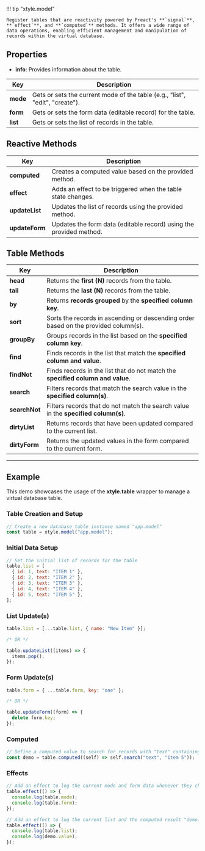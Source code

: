 !!! tip "xtyle.model"

    Register tables that are reactivity powered by Preact's **`signal`**, **`effect`**, and **`computed`** methods. It offers a wide range of data operations, enabling efficient management and manipulation of records within the virtual database.

## Properties

- **info**: Provides information about the table.

| Key      | Description                                                                  |
| -------- | ---------------------------------------------------------------------------- |
| **mode** | Gets or sets the current mode of the table (e.g., "list", "edit", "create"). |
| **form** | Gets or sets the form data (editable record) for the table.                  |
| **list** | Gets or sets the list of records in the table.                               |

## **Reactive** Methods

| Key            | Description                                                        |
| -------------- | ------------------------------------------------------------------ |
| **computed**   | Creates a computed value based on the provided method.             |
| **effect**     | Adds an effect to be triggered when the table state changes.       |
| **updateList** | Updates the list of records using the provided method.             |
| **updateForm** | Updates the form data (editable record) using the provided method. |

## **Table** Methods

| Key           | Description                                                                         |
| ------------- | ----------------------------------------------------------------------------------- |
| **head**      | Returns the **first (N)** records from the table.                                   |
| **tail**      | Returns the **last (N)** records from the table.                                    |
| **by**        | Returns **records grouped** by the **specified column key**.                        |
| **sort**      | Sorts the records in ascending or descending order based on the provided column(s). |
| **groupBy**   | Groups records in the list based on the **specified column key**.                   |
| **find**      | Finds records in the list that match the **specified column and value**.            |
| **findNot**   | Finds records in the list that do not match the **specified column and value**.     |
| **search**    | Filters records that match the search value in the **specified column(s)**.         |
| **searchNot** | Filters records that do not match the search value in the **specified column(s)**.  |
| **dirtyList** | Returns records that have been updated compared to the current list.                |
| **dirtyForm** | Returns the updated values in the form compared to the current form.                |

---

## Example

This demo showcases the usage of the **xtyle.table** wrapper to manage a virtual database table.

### Table Creation and Setup

```js
// Create a new database table instance named "app.model"
const table = xtyle.model("app.model");
```

### Initial Data Setup

```js
// Set the initial list of records for the table
table.list = [
  { id: 1, text: "ITEM 1" },
  { id: 2, text: "ITEM 2" },
  { id: 3, text: "ITEM 3" },
  { id: 4, text: "ITEM 4" },
  { id: 5, text: "ITEM 5" },
];
```

### **List** Update(s)

```js
table.list = [...table.list, { name: "New Item" }];

/* OR */

table.updateList((items) => {
  items.pop();
});
```

### **Form** Update(s)

```js
table.form = { ...table.form, key: "one" };

/* OR */

table.updateForm((form) => {
  delete form.key;
});
```

### Computed

```js
// Define a computed value to search for records with "text" containing "item 5"
const demo = table.computed((self) => self.search("text", "item 5"));
```

### Effects

```js
// Add an effect to log the current mode and form data whenever they change
table.effect(() => {
  console.log(table.mode);
  console.log(table.form);
});

// Add an effect to log the current list and the computed result "demo.value"
table.effect(() => {
  console.log(table.list);
  console.log(demo.value);
});
```
